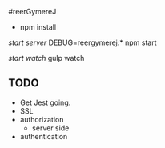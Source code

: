 #reerGymereJ

* npm install

*start server*
DEBUG=reergymerej:* npm start

*start watch*
gulp watch

## TODO

* Get Jest going.
* SSL
* authorization
    - server side
* authentication